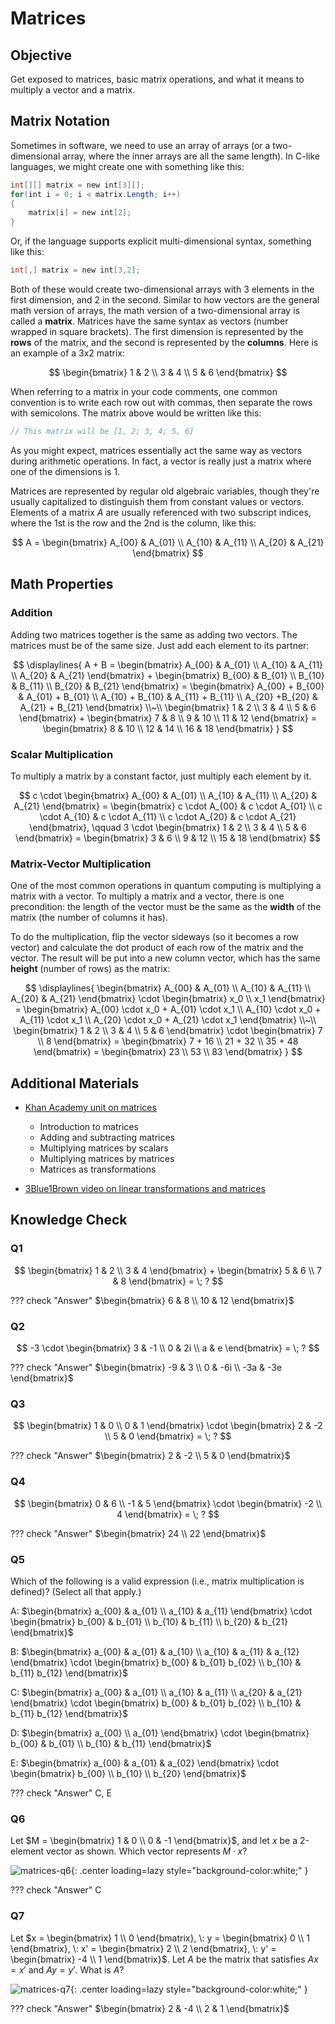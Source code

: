 ﻿# Matrices

## Objective

Get exposed to matrices, basic matrix operations, and what it means to multiply a vector and a matrix.

## Matrix Notation

Sometimes in software, we need to use an array of arrays (or a two-dimensional array, where the inner arrays are all the same length).
In C-like languages, we might create one with something like this:

```csharp
int[][] matrix = new int[3][];
for(int i = 0; i < matrix.Length; i++)
{
    matrix[i] = new int[2];
}
```

Or, if the language supports explicit multi-dimensional syntax, something like this:

```csharp
int[,] matrix = new int[3,2];
```

Both of these would create two-dimensional arrays with 3 elements in the first dimension, and 2 in the second.
Similar to how vectors are the general math version of arrays, the math version of a two-dimensional array is called a **matrix**.
Matrices have the same syntax as vectors (number wrapped in square brackets).
The first dimension is represented by the **rows** of the matrix, and the second is represented by the **columns**.
Here is an example of a 3x2 matrix:

$$
\begin{bmatrix} 1 & 2 \\ 3 & 4 \\ 5 & 6 \end{bmatrix}
$$

When referring to a matrix in your code comments, one common convention is to write each row out with commas, then separate the rows with semicolons.
The matrix above would be written like this:

```csharp
// This matrix will be [1, 2; 3, 4; 5, 6]
```

As you might expect, matrices essentially act the same way as vectors during arithmetic operations.
In fact, a vector is really just a matrix where one of the dimensions is 1.

Matrices are represented by regular old algebraic variables, though they're usually capitalized to distinguish them from constant values or vectors.
Elements of a matrix $A$ are usually referenced with two subscript indices, where the 1st is the row and the 2nd is the column, like this:

$$
A = \begin{bmatrix} A_{00} & A_{01} \\ A_{10} & A_{11} \\ A_{20} & A_{21} \end{bmatrix}
$$


## Math Properties

### Addition

Adding two matrices together is the same as adding two vectors.
The matrices must be of the same size.
Just add each element to its partner:

$$
\displaylines{
A + B = \begin{bmatrix} A_{00} & A_{01} \\ A_{10} & A_{11} \\ A_{20} & A_{21} \end{bmatrix} + \begin{bmatrix} B_{00} & B_{01} \\ B_{10} & B_{11} \\ B_{20} & B_{21} \end{bmatrix} = \begin{bmatrix} A_{00} + B_{00} & A_{01} + B_{01}  \\ A_{10} + B_{10} & A_{11} + B_{11} \\ A_{20} +B_{20} & A_{21} + B_{21} \end{bmatrix}
\\~\\
\begin{bmatrix} 1 & 2 \\ 3 & 4 \\ 5 & 6 \end{bmatrix} + \begin{bmatrix} 7 & 8 \\ 9 & 10 \\ 11 & 12 \end{bmatrix} = \begin{bmatrix} 8 & 10 \\ 12 & 14 \\ 16 & 18 \end{bmatrix}
}
$$


### Scalar Multiplication

To multiply a matrix by a constant factor, just multiply each element by it.

$$
c \cdot \begin{bmatrix} A_{00} & A_{01} \\ A_{10} & A_{11} \\ A_{20} & A_{21} \end{bmatrix} = \begin{bmatrix} c \cdot A_{00} & c \cdot A_{01} \\ c \cdot A_{10} & c \cdot A_{11} \\ c \cdot A_{20} & c \cdot A_{21} \end{bmatrix}, \qquad 3 \cdot \begin{bmatrix} 1 & 2 \\ 3 & 4 \\ 5 & 6 \end{bmatrix} = \begin{bmatrix} 3 & 6 \\ 9 & 12 \\ 15 & 18 \end{bmatrix}
$$


### Matrix-Vector Multiplication

One of the most common operations in quantum computing is multiplying a matrix with a vector.
To multiply a matrix and a vector, there is one precondition: the length of the vector must be the same as the **width** of the matrix (the number of columns it has).

To do the multiplication, flip the vector sideways (so it becomes a row vector) and calculate the dot product of each row of the matrix and the vector.
The result will be put into a new column vector, which has the same **height** (number of rows) as the matrix:

$$
\displaylines{
\begin{bmatrix} A_{00} & A_{01} \\ A_{10} & A_{11} \\ A_{20} & A_{21} \end{bmatrix} \cdot \begin{bmatrix} x_0 \\ x_1 \end{bmatrix} = \begin{bmatrix} A_{00} \cdot x_0 + A_{01} \cdot x_1 \\ A_{10} \cdot x_0 + A_{11} \cdot x_1 \\ A_{20} \cdot x_0 + A_{21} \cdot x_1 \end{bmatrix}
\\~\\
\begin{bmatrix} 1 & 2 \\ 3 & 4 \\ 5 & 6 \end{bmatrix} \cdot \begin{bmatrix} 7 \\ 8 \end{bmatrix} = \begin{bmatrix} 7 + 16 \\ 21 + 32 \\ 35 + 48 \end{bmatrix} = \begin{bmatrix} 23 \\ 53 \\ 83 \end{bmatrix}
}
$$


## Additional Materials

- [Khan Academy unit on matrices](https://www.khanacademy.org/math/precalculus/x9e81a4f98389efdf:matrices)

    - Introduction to matrices
    - Adding and subtracting matrices
    - Multiplying matrices by scalars
    - Multiplying matrices by matrices
    - Matrices as transformations

- [3Blue1Brown video on linear transformations and matrices](https://youtu.be/kYB8IZa5AuE)

## Knowledge Check

### Q1

$$
\begin{bmatrix} 1 & 2 \\ 3 & 4 \end{bmatrix} + \begin{bmatrix} 5 & 6 \\ 7 & 8 \end{bmatrix} = \; ?
$$

??? check "Answer"
    $\begin{bmatrix} 6 & 8 \\ 10 & 12 \end{bmatrix}$

### Q2

$$
-3 \cdot \begin{bmatrix} 3 & -1 \\ 0 & 2i \\ a & e \end{bmatrix} = \; ?
$$

??? check "Answer"
    $\begin{bmatrix} -9 & 3 \\ 0 & -6i \\ -3a & -3e \end{bmatrix}$

### Q3

$$
\begin{bmatrix} 1 & 0 \\ 0 & 1 \end{bmatrix} \cdot \begin{bmatrix} 2 & -2 \\ 5 & 0 \end{bmatrix} = \; ?
$$

??? check "Answer"
    $\begin{bmatrix} 2 & -2 \\ 5 & 0 \end{bmatrix}$

### Q4

$$
\begin{bmatrix} 0 & 6 \\ -1 & 5 \end{bmatrix} \cdot \begin{bmatrix} -2 \\ 4 \end{bmatrix} = \; ?
$$

??? check "Answer"
    $\begin{bmatrix} 24 \\ 22 \end{bmatrix}$

### Q5

Which of the following is a valid expression (i.e., matrix multiplication is defined)? (Select all that apply.)

A: $\begin{bmatrix} a_{00} & a_{01} \\ a_{10} & a_{11} \end{bmatrix} \cdot \begin{bmatrix} b_{00} & b_{01} \\ b_{10} & b_{11} \\ b_{20} & b_{21} \end{bmatrix}$

B: $\begin{bmatrix} a_{00} & a_{01} & a_{10} \\ a_{10} & a_{11} & a_{12} \end{bmatrix} \cdot \begin{bmatrix} b_{00} & b_{01} b_{02} \\ b_{10} & b_{11} b_{12} \end{bmatrix}$

C: $\begin{bmatrix} a_{00} & a_{01} \\ a_{10} & a_{11} \\ a_{20} & a_{21} \end{bmatrix} \cdot \begin{bmatrix} b_{00} & b_{01} b_{02} \\ b_{10} & b_{11} b_{12} \end{bmatrix}$

D: $\begin{bmatrix} a_{00} \\ a_{01} \end{bmatrix} \cdot \begin{bmatrix} b_{00} & b_{01} \\ b_{10} & b_{11} \end{bmatrix}$

E: $\begin{bmatrix} a_{00} & a_{01} & a_{02} \end{bmatrix} \cdot \begin{bmatrix} b_{00} \\ b_{10} \\ b_{20} \end{bmatrix}$

??? check "Answer"
    C, E

### Q6

Let $M = \begin{bmatrix} 1 & 0 \\ 0 & -1 \end{bmatrix}$, and let $x$ be a 2-element vector as shown. Which vector represents $M \cdot x$?

![matrices-q6](images/matrices-q6.png){: .center loading=lazy style="background-color:white;" }

??? check "Answer"
    C

### Q7

Let $x = \begin{bmatrix} 1 \\ 0 \end{bmatrix}, \: y = \begin{bmatrix} 0 \\ 1 \end{bmatrix}, \: x' = \begin{bmatrix} 2 \\ 2 \end{bmatrix}, \: y' = \begin{bmatrix} -4 \\ 1 \end{bmatrix}$. Let $A$ be the matrix that satisfies $Ax = x'$ and $Ay = y'$. What is $A$?

![matrices-q7](images/matrices-q7.png){: .center loading=lazy style="background-color:white;" }

??? check "Answer"
    $\begin{bmatrix} 2 & -4 \\ 2 & 1 \end{bmatrix}$

